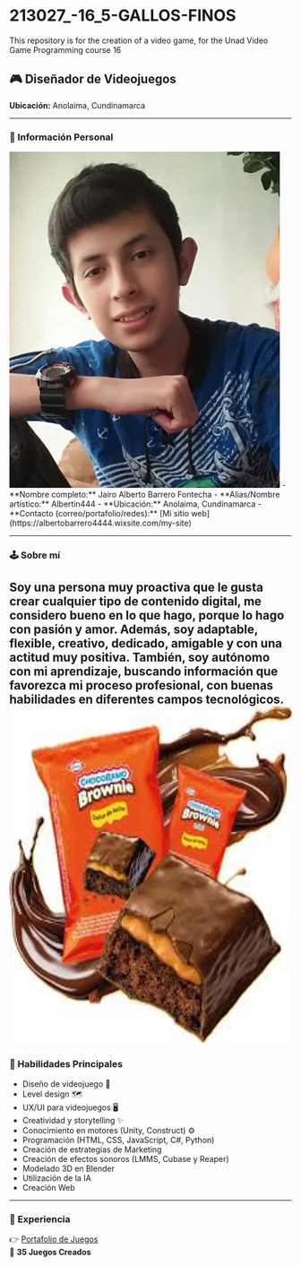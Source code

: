 ﻿# 213027_-16_5-GALLOS-FINOS
This repository is for the creation of a video game, for the Unad Video Game Programming course 16

## 🎮 Diseñador de Videojuegos

**Ubicación:** Anolaima, Cundinamarca  

---

### 👤 Información Personal 
<img src="/Jairo Alberto Barrero Fontecha/Foto De Jairo Alberto Barrero Fontecha.jpg" alt="Photo by Jairo Alberto Barrero Fontecha" with="800" height="600" loading="lazy">
- **Nombre completo:** Jairo Alberto Barrero Fontecha  
- **Alias/Nombre artístico:** Albertin444  
- **Ubicación:** Anolaima, Cundinamarca  
- **Contacto (correo/portafolio/redes):** [Mi sitio web](https://albertobarrero4444.wixsite.com/my-site)  

---

### 🕹️ Sobre mí  
Soy una persona muy proactiva que le gusta crear cualquier tipo de contenido digital, me considero bueno en lo que hago, porque lo hago con pasión y amor. Además, soy adaptable, flexible, creativo, dedicado, amigable y con una actitud muy positiva. También, soy autónomo con mi aprendizaje, buscando información que favorezca mi proceso profesional, con buenas habilidades en diferentes campos tecnológicos.  
<img src="/Jairo Alberto Barrero Fontecha/Comida Favorita.jpg" alt="Photo by Jairo Alberto Barrero Fontecha" with="800" height="600" loading="lazy">
---

### 🎨 Habilidades Principales  
- Diseño de videojuego 🎲  
- Level design 🗺️  
- UX/UI para videojuegos 🖥️  
- Creatividad y storytelling ✨  
- Conocimiento en motores (Unity, Construct) ⚙️  
- Programación (HTML, CSS, JavaScript, C#, Python)  
- Creación de estrategias de Marketing  
- Creación de efectos sonoros (LMMS, Cubase y Reaper)  
- Modelado 3D en Blender  
- Utilización de la IA  
- Creación Web  

---

### 💼 Experiencia  
👉 [Portafolio de Juegos](https://juegossurve.wixsite.com/surve/juegos-y-apps-1)  
📌 **35 Juegos Creados**
